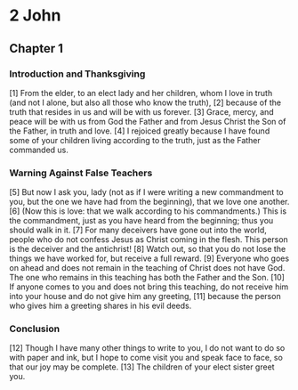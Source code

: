 # 2 John

## Chapter 1


### Introduction and Thanksgiving

[1] From the elder, to an elect lady and her children, whom I love in truth (and not I alone, but also all those who know the truth),
[2] because of the truth that resides in us and will be with us forever.
[3] Grace, mercy, and peace will be with us from God the Father and from Jesus Christ the Son of the Father, in truth and love.
[4] I rejoiced greatly because I have found some of your children living according to the truth, just as the Father commanded us.

### Warning Against False Teachers

[5] But now I ask you, lady (not as if I were writing a new commandment to you, but the one we have had from the beginning), that we love one another.
[6] (Now this is love: that we walk according to his commandments.) This is the commandment, just as you have heard from the beginning; thus you should walk in it.
[7] For many deceivers have gone out into the world, people who do not confess Jesus as Christ coming in the flesh. This person is the deceiver and the antichrist!
[8] Watch out, so that you do not lose the things we have worked for, but receive a full reward.
[9] Everyone who goes on ahead and does not remain in the teaching of Christ does not have God. The one who remains in this teaching has both the Father and the Son.
[10] If anyone comes to you and does not bring this teaching, do not receive him into your house and do not give him any greeting,
[11] because the person who gives him a greeting shares in his evil deeds.

### Conclusion

[12] Though I have many other things to write to you, I do not want to do so with paper and ink, but I hope to come visit you and speak face to face, so that our joy may be complete.
[13] The children of your elect sister greet you.
